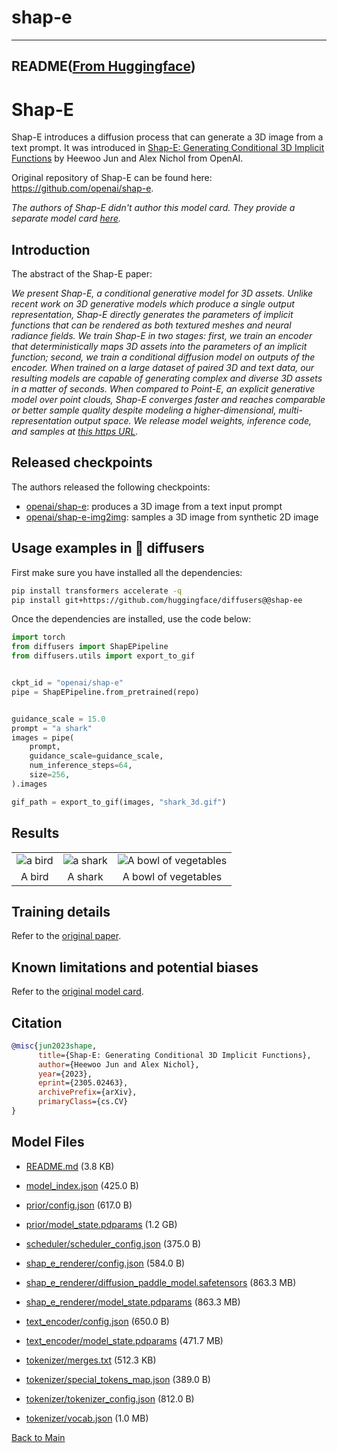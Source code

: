
# shap-e
---


## README([From Huggingface](https://huggingface.co/openai/shap-e))



# Shap-E

Shap-E introduces a diffusion process that can generate a 3D image from a text prompt. It was introduced in [Shap-E: Generating Conditional 3D Implicit Functions](https://arxiv.org/abs/2305.02463) by Heewoo Jun and Alex Nichol from OpenAI. 

Original repository of Shap-E can be found here: https://github.com/openai/shap-e. 

_The authors of Shap-E didn't author this model card. They provide a separate model card [here](https://github.com/openai/shap-e/blob/main/model-card.md)._

## Introduction 

The abstract of the Shap-E paper:

*We present Shap-E, a conditional generative model for 3D assets. Unlike recent work on 3D generative models which produce a single output representation, Shap-E directly generates the parameters of implicit functions that can be rendered as both textured meshes and neural radiance fields. We train Shap-E in two stages: first, we train an encoder that deterministically maps 3D assets into the parameters of an implicit function; second, we train a conditional diffusion model on outputs of the encoder. When trained on a large dataset of paired 3D and text data, our resulting models are capable of generating complex and diverse 3D assets in a matter of seconds. When compared to Point-E, an explicit generative model over point clouds, Shap-E converges faster and reaches comparable or better sample quality despite modeling a higher-dimensional, multi-representation output space. We release model weights, inference code, and samples at [this https URL](https://github.com/openai/shap-e).*

## Released checkpoints

The authors released the following checkpoints:

* [openai/shap-e](https://hf.co/openai/shap-e): produces a 3D image from a text input prompt
* [openai/shap-e-img2img](https://hf.co/openai/shap-e-img2img): samples a 3D image from synthetic 2D image

## Usage examples in 🧨 diffusers

First make sure you have installed all the dependencies:

```bash 
pip install transformers accelerate -q
pip install git+https://github.com/huggingface/diffusers@@shap-ee
```

Once the dependencies are installed, use the code below:

```python 
import torch
from diffusers import ShapEPipeline
from diffusers.utils import export_to_gif


ckpt_id = "openai/shap-e"
pipe = ShapEPipeline.from_pretrained(repo)


guidance_scale = 15.0
prompt = "a shark"
images = pipe(
    prompt,
    guidance_scale=guidance_scale,
    num_inference_steps=64,
    size=256,
).images

gif_path = export_to_gif(images, "shark_3d.gif")
```

## Results 

<table>
    <tbody>
        <tr>
            <td align="center">
                <img src="https://huggingface.co/datasets/diffusers/docs-images/resolve/main/shap-e/bird_3d.gif" alt="a bird">
            </td>
            <td align="center">
                <img src="https://huggingface.co/datasets/diffusers/docs-images/resolve/main/shap-e/shark_3d.gif" alt="a shark">
            </td align="center">
            <td align="center">
                <img src="https://huggingface.co/datasets/diffusers/docs-images/resolve/main/shap-e/veg_3d.gif" alt="A bowl of vegetables">
            </td>
        </tr>
        <tr>
            <td align="center">A bird</td>
            <td align="center">A shark</td>
            <td align="center">A bowl of vegetables</td>
        </tr>
     </tr> 
    </tbody>
<table>

## Training details

Refer to the [original paper](https://arxiv.org/abs/2305.02463).

## Known limitations and potential biases
    
Refer to the [original model card](https://github.com/openai/shap-e/blob/main/model-card.md).
    
## Citation

```bibtex 
@misc{jun2023shape,
      title={Shap-E: Generating Conditional 3D Implicit Functions}, 
      author={Heewoo Jun and Alex Nichol},
      year={2023},
      eprint={2305.02463},
      archivePrefix={arXiv},
      primaryClass={cs.CV}
}
```



## Model Files

- [README.md](https://paddlenlp.bj.bcebos.com/models/community/openai/shap-e/README.md) (3.8 KB)

- [model_index.json](https://paddlenlp.bj.bcebos.com/models/community/openai/shap-e/model_index.json) (425.0 B)

- [prior/config.json](https://paddlenlp.bj.bcebos.com/models/community/openai/shap-e/prior/config.json) (617.0 B)

- [prior/model_state.pdparams](https://paddlenlp.bj.bcebos.com/models/community/openai/shap-e/prior/model_state.pdparams) (1.2 GB)

- [scheduler/scheduler_config.json](https://paddlenlp.bj.bcebos.com/models/community/openai/shap-e/scheduler/scheduler_config.json) (375.0 B)

- [shap_e_renderer/config.json](https://paddlenlp.bj.bcebos.com/models/community/openai/shap-e/shap_e_renderer/config.json) (584.0 B)

- [shap_e_renderer/diffusion_paddle_model.safetensors](https://paddlenlp.bj.bcebos.com/models/community/openai/shap-e/shap_e_renderer/diffusion_paddle_model.safetensors) (863.3 MB)

- [shap_e_renderer/model_state.pdparams](https://paddlenlp.bj.bcebos.com/models/community/openai/shap-e/shap_e_renderer/model_state.pdparams) (863.3 MB)

- [text_encoder/config.json](https://paddlenlp.bj.bcebos.com/models/community/openai/shap-e/text_encoder/config.json) (650.0 B)

- [text_encoder/model_state.pdparams](https://paddlenlp.bj.bcebos.com/models/community/openai/shap-e/text_encoder/model_state.pdparams) (471.7 MB)

- [tokenizer/merges.txt](https://paddlenlp.bj.bcebos.com/models/community/openai/shap-e/tokenizer/merges.txt) (512.3 KB)

- [tokenizer/special_tokens_map.json](https://paddlenlp.bj.bcebos.com/models/community/openai/shap-e/tokenizer/special_tokens_map.json) (389.0 B)

- [tokenizer/tokenizer_config.json](https://paddlenlp.bj.bcebos.com/models/community/openai/shap-e/tokenizer/tokenizer_config.json) (812.0 B)

- [tokenizer/vocab.json](https://paddlenlp.bj.bcebos.com/models/community/openai/shap-e/tokenizer/vocab.json) (1.0 MB)


[Back to Main](../../)